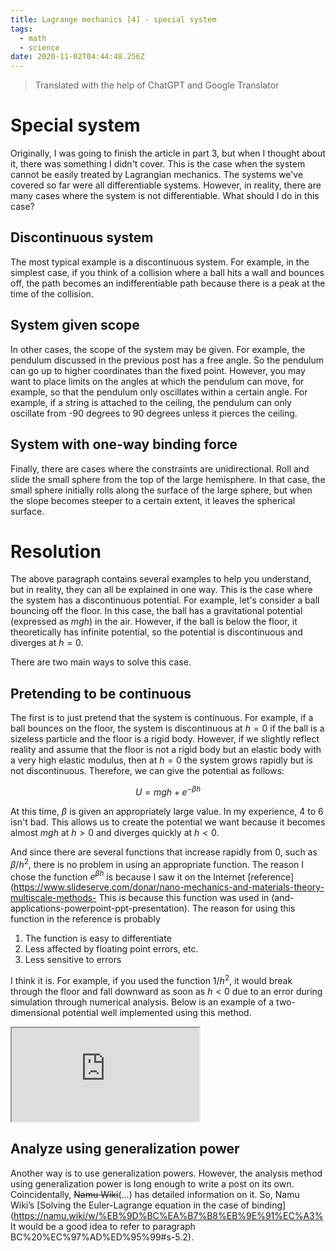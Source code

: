 ```yaml
---
title: Lagrange mechanics [4] - special system
tags:
  - math
  - science
date: 2020-11-02T04:44:48.256Z
---
```


> Translated with the help of ChatGPT and Google Translator

# Special system

Originally, I was going to finish the article in part 3, but when I thought about it, there was something I didn't cover. This is the case when the system cannot be easily treated by Lagrangian mechanics. The systems we've covered so far were all differentiable systems. However, in reality, there are many cases where the system is not differentiable. What should I do in this case?

## Discontinuous system

The most typical example is a discontinuous system. For example, in the simplest case, if you think of a collision where a ball hits a wall and bounces off, the path becomes an indifferentiable path because there is a peak at the time of the collision.

## System given scope

In other cases, the scope of the system may be given. For example, the pendulum discussed in the previous post has a free angle. So the pendulum can go up to higher coordinates than the fixed point. However, you may want to place limits on the angles at which the pendulum can move, for example, so that the pendulum only oscillates within a certain angle. For example, if a string is attached to the ceiling, the pendulum can only oscillate from -90 degrees to 90 degrees unless it pierces the ceiling.

## System with one-way binding force

Finally, there are cases where the constraints are unidirectional. Roll and slide the small sphere from the top of the large hemisphere. In that case, the small sphere initially rolls along the surface of the large sphere, but when the slope becomes steeper to a certain extent, it leaves the spherical surface.

# Resolution

The above paragraph contains several examples to help you understand, but in reality, they can all be explained in one way. This is the case where the system has a discontinuous potential. For example, let's consider a ball bouncing off the floor. In this case, the ball has a gravitational potential (expressed as $mgh$) in the air. However, if the ball is below the floor, it theoretically has infinite potential, so the potential is discontinuous and diverges at $h=0$.

There are two main ways to solve this case.

## Pretending to be continuous

The first is to just pretend that the system is continuous. For example, if a ball bounces on the floor, the system is discontinuous at $h=0$ if the ball is a sizeless particle and the floor is a rigid body. However, if we slightly reflect reality and assume that the floor is not a rigid body but an elastic body with a very high elastic modulus, then at $h=0$ the system grows rapidly but is not discontinuous. Therefore, we can give the potential as follows:

$$
U=mgh+e^{-\beta h}
$$

At this time, $\beta$ is given an appropriately large value. In my experience, 4 to 6 isn't bad. This allows us to create the potential we want because it becomes almost $mgh$ at $h>0$ and diverges quickly at $h<0$.

And since there are several functions that increase rapidly from 0, such as $\beta/h^2$, there is no problem in using an appropriate function. The reason I chose the function $e^{\beta h}$ is because I saw it on the Internet [reference](https://www.slideserve.com/donar/nano-mechanics-and-materials-theory-multiscale-methods- This is because this function was used in (and-applications-powerpoint-ppt-presentation). The reason for using this function in the reference is probably

1. The function is easy to differentiate
2. Less affected by floating point errors, etc.
3. Less sensitive to errors

I think it is. For example, if you used the function $1/h^2$, it would break through the floor and fall downward as soon as $h<0$ due to an error during simulation through numerical analysis. Below is an example of a two-dimensional potential well implemented using this method.

<iframe src="https://unknownpgr.github.io/lagrangian-mechanics/sim-bounce.html"></iframe>

## Analyze using generalization power

Another way is to use generalization powers. However, the analysis method using generalization power is long enough to write a post on its own. Coincidentally, ~~Namu Wiki~~(...) has detailed information on it. So, Namu Wiki’s [Solving the Euler-Lagrange equation in the case of binding](https://namu.wiki/w/%EB%9D%BC%EA%B7%B8%EB%9E%91%EC%A3% It would be a good idea to refer to paragraph BC%20%EC%97%AD%ED%95%99#s-5.2).
